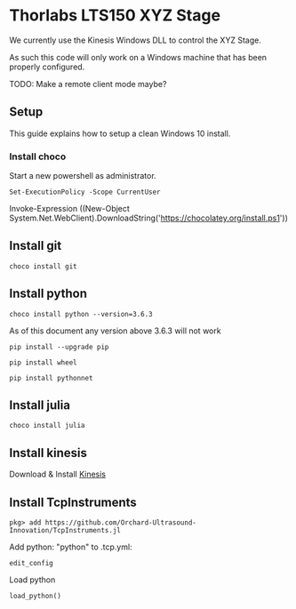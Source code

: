 # Thorlabs LTS150 XYZ Stage 
We currently use the Kinesis Windows DLL to control the XYZ Stage.

As such this code will only work on a Windows machine that has
been properly configured.

TODO: Make a remote client mode maybe?

## Setup
This guide explains how to setup a clean Windows 10 install.

### Install choco
Start a new powershell as administrator.

`Set-ExecutionPolicy -Scope CurrentUser`

Invoke-Expression ((New-Object System.Net.WebClient).DownloadString('https://chocolatey.org/install.ps1'))

## Install git
`choco install git`

## Install python
`choco install python --version=3.6.3`

As of this document any version above 3.6.3 will not work

`pip install --upgrade pip`

`pip install wheel`

`pip install pythonnet`

## Install julia
`choco install julia`

## Install kinesis
Download & Install [Kinesis](https://www.thorlabs.com/software_pages/ViewSoftwarePage.cfm?Code=Motion_Control&viewtab=0)

## Install TcpInstruments
```
pkg> add https://github.com/Orchard-Ultrasound-Innovation/TcpInstruments.jl
```

Add python: "python" to .tcp.yml:
```
edit_config
```

Load python
```
load_python()
```

